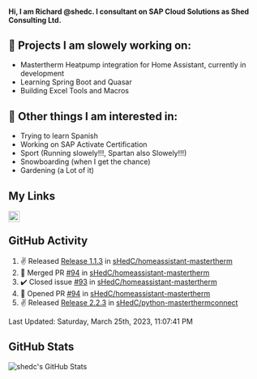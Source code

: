 #### Hi, I am Richard @shedc. I consultant on SAP Cloud Solutions as Shed Consulting Ltd.

## 👋 Projects I am slowely working on:
- Mastertherm Heatpump integration for Home Assistant, currently in development
- Learning Spring Boot and Quasar
- Building Excel Tools and Macros

## 👀 Other things I am interested in:
- Trying to learn Spanish
- Working on SAP Activate Certification
- Sport (Running slowely!!!, Spartan also Slowely!!!)
- Snowboarding (when I get the chance)
- Gardening (a Lot of it)

## My Links
[<img align="left" alt="shedc | LinkedIn" width="22px" src="https://cdn.jsdelivr.net/npm/simple-icons@v3/icons/linkedin.svg" />][linkedin]

<br/>

## GitHub Activity
<!--RECENT_ACTIVITY:start-->
1. ✌️ Released [Release 1.1.3](https://github.com/sHedC/homeassistant-mastertherm/releases/tag/1.1.3) in [sHedC/homeassistant-mastertherm](https://github.com/sHedC/homeassistant-mastertherm)
2. 🎉 Merged PR [#94](https://github.com/sHedC/homeassistant-mastertherm/pull/94) in [sHedC/homeassistant-mastertherm](https://github.com/sHedC/homeassistant-mastertherm)
3. ✔️ Closed issue [#93](https://github.com/sHedC/homeassistant-mastertherm/issues/93) in [sHedC/homeassistant-mastertherm](https://github.com/sHedC/homeassistant-mastertherm)
4. 💪 Opened PR [#94](https://github.com/sHedC/homeassistant-mastertherm/pull/94) in [sHedC/homeassistant-mastertherm](https://github.com/sHedC/homeassistant-mastertherm)
5. ✌️ Released [Release 2.2.3](https://github.com/sHedC/python-masterthermconnect/releases/tag/2.2.3) in [sHedC/python-masterthermconnect](https://github.com/sHedC/python-masterthermconnect)
<!--RECENT_ACTIVITY:end-->
<!--RECENT_ACTIVITY:last_update-->
Last Updated: Saturday, March 25th, 2023, 11:07:41 PM
<!--RECENT_ACTIVITY:last_update_end-->

## GitHub Stats
<img align="left" alt="shedc's GitHub Stats" src="https://github-readme-stats.vercel.app/api?username=shedc&show_icons=true&hide_title=true" />

[linkedin]: https://www.linkedin.com/in/richard-holmes-3314251/
